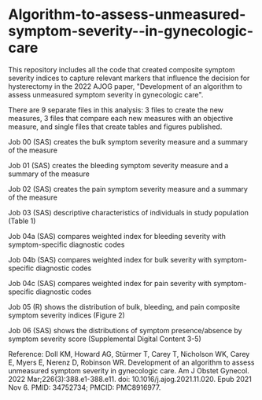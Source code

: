 # Algorithm-to-assess-unmeasured-symptom-severity--in-gynecologic-care
This repository includes all the code that created composite symptom severity indices to capture relevant markers that influence the decision for hysterectomy in the 2022 AJOG paper, "Development of an algorithm to assess unmeasured symptom severity in gynecologic care".

There are 9 separate files in this analysis: 3 files to create the new measures, 3 files that compare each new measures with an objective measure, and single files that create tables and figures published.                      

Job 00 (SAS) creates the bulk symptom severity measure and a summary of the measure

Job 01 (SAS) creates the bleeding symptom severity measure and a summary of the measure

Job 02 (SAS) creates the pain symptom severity measure and a summary of the measure

Job 03 (SAS) descriptive characteristics of individuals in study population (Table 1)

Job 04a (SAS) compares weighted index for bleeding severity with symptom-specific diagnostic codes

Job 04b (SAS) compares weighted index for bulk severity with symptom-specific diagnostic codes

Job 04c (SAS) compares weighted index for pain severity with symptom-specific diagnostic codes

Job 05 (R) shows the distribution of bulk, bleeding, and pain composite symptom severity indices (Figure 2)

Job 06 (SAS) shows the distributions of symptom presence/absence by symptom severity score (Supplemental Digital Content 3-5)


Reference: Doll KM, Howard AG, Stürmer T, Carey T, Nicholson WK, Carey E, Myers E, Nerenz D, Robinson WR. Development of an algorithm to assess unmeasured symptom severity in gynecologic care. Am J Obstet Gynecol. 2022 Mar;226(3):388.e1-388.e11. doi: 10.1016/j.ajog.2021.11.020. Epub 2021 Nov 6. PMID: 34752734; PMCID: PMC8916977.       
